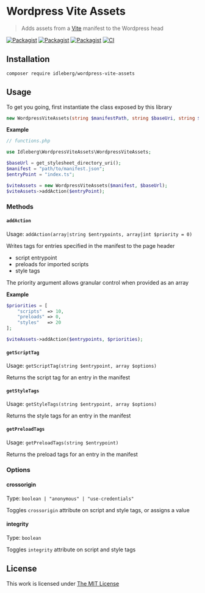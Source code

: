 # Wordpress Vite Assets

> Adds assets from a [Vite](https://vitejs.dev/) manifest to the Wordpress head

[![Packagist](https://flat.badgen.net/packagist/license/idleberg/wordpress-vite-assets)](https://packagist.org/packages/idleberg/wordpress-vite-assets)
[![Packagist](https://flat.badgen.net/packagist/v/idleberg/wordpress-vite-assets)](https://packagist.org/packages/idleberg/wordpress-vite-assets)
[![Packagist](https://flat.badgen.net/packagist/php/idleberg/wordpress-vite-assets)](https://packagist.org/packages/idleberg/wordpress-vite-assets)
[![CI](https://img.shields.io/github/workflow/status/idleberg/php-wordpress-vite-assets/CI?style=flat-square)](https://github.com/idleberg/php-wordpress-vite-assets/actions)

## Installation

`composer require idleberg/wordpress-vite-assets`

## Usage

To get you going, first instantiate the class exposed by this library

```php
new WordpressViteAssets(string $manifestPath, string $baseUri, string $algorithm = "sha256");
```

**Example**

```php
// functions.php

use Idleberg\WordpressViteAssets\WordpressViteAssets;

$baseUrl = get_stylesheet_directory_uri();
$manifest = "path/to/manifest.json";
$entryPoint = "index.ts";

$viteAssets = new WordpressViteAssets($manifest, $baseUrl);
$viteAssets->addAction($entryPoint);
```

### Methods

#### `addAction`

Usage: `addAction(array|string $entrypoints, array|int $priority = 0)`

Writes tags for entries specified in the manifest to the page header

- script entrypoint
- preloads for imported scripts
- style tags

The priority argument allows granular control when provided as an array

**Example**

```php
$priorities = [
    "scripts"  => 10,
    "preloads" => 0,
    "styles"   => 20
];

$viteAssets->addAction($entrypoints, $priorities);
```

#### `getScriptTag`

Usage: `getScriptTag(string $entrypoint, array $options)`

Returns the script tag for an entry in the manifest

#### `getStyleTags`

Usage: `getStyleTags(string $entrypoint, array $options)`

Returns the style tags for an entry in the manifest

#### `getPreloadTags`

Usage: `getPreloadTags(string $entrypoint)`

Returns the preload tags for an entry in the manifest

### Options

#### crossorigin

Type: `boolean | "anonymous" | "use-credentials"`

Toggles `crossorigin` attribute on script and style tags, or assigns a value

#### integrity

Type: `boolean`

Toggles `integrity` attribute on script and style tags

## License

This work is licensed under [The MIT License](LICENSE)
